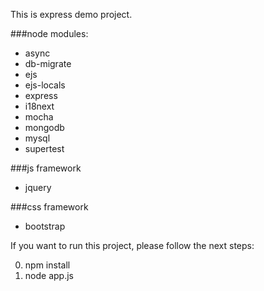 This is express demo project.

###node modules:

* async
* db-migrate
* ejs
* ejs-locals
* express
* i18next
* mocha
* mongodb
* mysql
* supertest

###js framework

* jquery

###css framework

* bootstrap

If you want to run this project, please follow the next steps:

0. npm install
0. node app.js 
